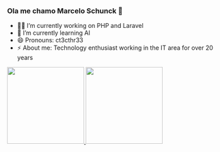 ### Ola me chamo Marcelo Schunck 👋

- 🧑‍💻 I’m currently working on PHP and Laravel
- 📖 I’m currently learning AI 
- 😄 Pronouns: ct3cthr33
- ⚡ About me: Technology enthusiast working in the IT area for over 20 years

<div>
    <a href="https://github.com/schunckbr">
    <img height="180em" src="https://github-readme-stats.vercel.app/api?username=schunckbr&show_icons=true&hide=contribs,prs&cache_seconds=86400&theme=vue"/>
    <img height="180em" src="https://github-readme-stats.vercel.app/api/top-langs/?username=schunckbr&layout=compact&langs_count=16&theme=vue"/>
</div>
                                                                                                                                                  
